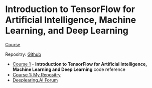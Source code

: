 # Introduction to TensorFlow for Artificial Intelligence, Machine Learning, and Deep Learning

[Course](https://www.coursera.org/learn/introduction-tensorflow)

Repositry: [Github](https://github.com/ThivaV/Introduction-to-TensorFlow)

* [Course 1](https://github.com/https-deeplearning-ai/tensorflow-1-public/tree/main/C1) - **Introduction to TensorFlow for Artificial Intelligence, Machine Learning and Deep Learning** code reference
* [Course 1: My Repositry](https://github.com/ThivaV/Introduction-to-TensorFlow/tree/master/C1)
* [Deeplearing.AI Forum](https://community.deeplearning.ai/c/tf1/tf1-course-1/79)
